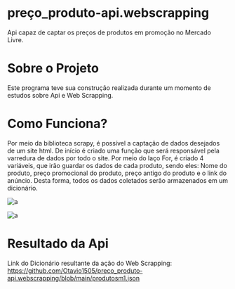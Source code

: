 # preço_produto-api.webscrapping
Api capaz de captar os preços de produtos em promoção no Mercado Livre.

# Sobre o Projeto
Este programa teve sua construção realizada durante um momento de estudos sobre Api e Web Scrapping.

# Como Funciona?
Por meio da biblioteca scrapy, é possível a captação de dados desejados de um site html. De início é criado uma função que será responsável pela varredura de dados por todo o site. Por meio do laço For, é criado 4 variáveis, que irão guardar os dados de cada produto, sendo eles: Nome do produto, preço promocional do produto, preço antigo do produto e o link do anúncio. Desta forma, todos os dados coletados serão armazenados em um dicionário.

![a](https://user-images.githubusercontent.com/84475339/165993520-614c659f-a48d-4640-8aaf-d762e5adbab2.png)

![a](https://user-images.githubusercontent.com/84475339/165993719-33c6b8d5-0eda-4621-aed2-f19b086a5fee.png)

# Resultado da Api
Link do Dicionário resultante da ação do Web Scrapping: https://github.com/Otavio1505/preco_produto-api.webscrapping/blob/main/produtosm1.json
